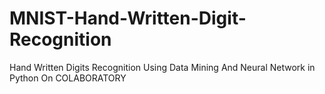 # MNIST-Hand-Written-Digit-Recognition
Hand Written Digits Recognition Using Data Mining And Neural Network in Python On COLABORATORY
